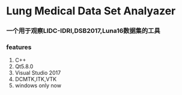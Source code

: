 Lung Medical Data Set Analyazer
===
### 一个用于观察LIDC-IDRI,DSB2017,Luna16数据集的工具

### features
1. C++<br>
2. Qt5.8.0<br>
3. Visual Studio 2017<br>
4. DCMTK,ITK,VTK<br>
5. windows only now<br>